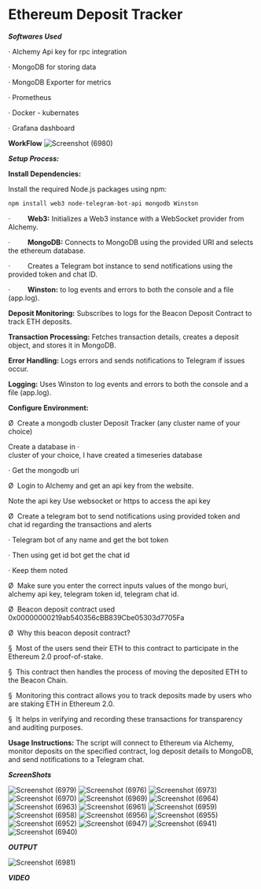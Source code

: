 # Ethereum Deposit Tracker

***Softwares Used***

·
Alchemy Api key for rpc integration


·
MongoDB for storing data

·
MongoDB Exporter for metrics

·
Prometheus

·
Docker - kubernates

·
Grafana dashboard


**WorkFlow**
![Screenshot (6980)](https://github.com/user-attachments/assets/52db8176-4db3-47da-85b0-3d87188b6ae4)

***Setup Process:***



**Install Dependencies:**



Install the required Node.js packages using npm:



```bash
npm install web3 node-telegram-bot-api mongodb Winston
```


·        
**Web3:** Initializes a Web3 instance with a WebSocket provider from Alchemy.

·        
**MongoDB:** Connects to MongoDB using the provided
URI and selects the ethereum database.

·        
Creates a Telegram bot instance to send
notifications using the provided token and chat ID.

·        
**Winston:** to log events and errors to both the
console and a file (app.log).



**Deposit Monitoring:**
Subscribes to logs for the Beacon Deposit Contract to track ETH deposits.

**Transaction Processing:**
Fetches transaction details, creates a deposit object, and stores it in MongoDB.

**Error Handling:**
Logs errors and sends notifications to Telegram if issues occur.

**Logging:**
Uses Winston to log events and errors to both the console and a file (app.log).



**Configure Environment:**

Ø 
Create a mongodb cluster Deposit Tracker (any
cluster name of your choice)


Create a database in
·    
cluster of your choice, I have created a timeseries database

·
Get the mongodb uri


Ø 
Login to Alchemy and get an api key from the
website.


Note the api key
Use websocket or https to
      access the api key

Ø 
Create a telegram bot to send notifications using
provided token and chat id regarding the transactions and alerts

·
Telegram bot of any name and get the bot token

·
Then using get id bot get the chat id 

·
Keep them noted


Ø 
Make sure you enter the correct inputs values of the mongo buri, alchemy api key, telegram token id, telegram chat id.

Ø 
Beacon deposit contract used 0x00000000219ab540356cBB839Cbe05303d7705Fa


Ø 
Why this beacon deposit contract?


§ 
Most of the users send their ETH to this
contract to participate in the Ethereum 2.0 proof-of-stake.


§ 
This contract then handles the process of moving
the deposited ETH to the Beacon Chain.


§ 
Monitoring this contract allows you to track
deposits made by users who are staking ETH in Ethereum 2.0.


§ 
It helps in verifying and recording these
transactions for transparency and auditing purposes.


**Usage Instructions:**
The script will connect to Ethereum via Alchemy, monitor deposits on the specified contract, log deposit details to MongoDB, and send notifications to a Telegram chat.


***ScreenShots***


![Screenshot (6979)](https://github.com/user-attachments/assets/659a896c-c01b-4114-8372-8972cc9b3927)
![Screenshot (6976)](https://github.com/user-attachments/assets/92873142-8254-45f3-90a5-85dfe685b9a2)
![Screenshot (6973)](https://github.com/user-attachments/assets/31345a76-a6cf-4efc-8c91-8fe335604067)
![Screenshot (6970)](https://github.com/user-attachments/assets/2342d48f-677c-46c4-8668-aae17cbe441a)
![Screenshot (6969)](https://github.com/user-attachments/assets/4bb45fda-b546-4614-9b2c-dfb02114d55c)
![Screenshot (6964)](https://github.com/user-attachments/assets/61aade44-18ae-40ba-87a3-28b5624dd524)
![Screenshot (6963)](https://github.com/user-attachments/assets/62f80932-1c40-44e6-bca4-f4b8fa026cfd)
![Screenshot (6961)](https://github.com/user-attachments/assets/bb1eb2e7-2767-41c8-bdaf-cc11b246af1a)
![Screenshot (6959)](https://github.com/user-attachments/assets/3126034f-fba3-4cef-8098-6089afb11c5d)
![Screenshot (6958)](https://github.com/user-attachments/assets/3d6d34da-9767-4322-9511-5b60e5f68629)
![Screenshot (6956)](https://github.com/user-attachments/assets/7f58d083-9300-410c-b62b-db2e1ebb6752)
![Screenshot (6955)](https://github.com/user-attachments/assets/b5ed800c-c710-4673-93af-e3ef86172297)
![Screenshot (6952)](https://github.com/user-attachments/assets/3e148d09-fb0d-448a-a679-ef4dac1816e7)
![Screenshot (6947)](https://github.com/user-attachments/assets/91cf9639-5043-4043-b031-62c82d82d77b)
![Screenshot (6941)](https://github.com/user-attachments/assets/ccbbd8de-2b4e-484c-9179-1de7aa14eecc)
![Screenshot (6940)](https://github.com/user-attachments/assets/7bb43a44-da91-4763-9e37-587b09ccbaae)





***OUTPUT***

![Screenshot (6981)](https://github.com/user-attachments/assets/cb46921d-7290-4d7e-930c-99f5d580cbe3)

***VIDEO***



 


